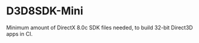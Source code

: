 # D3D8SDK-Mini
Minimum amount of DirectX 8.0c SDK files needed, to build 32-bit Direct3D apps in CI.
